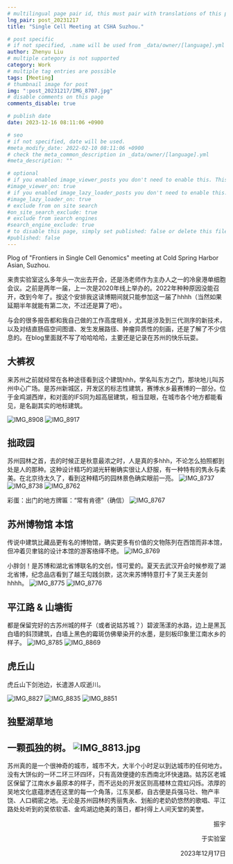 ```yaml
---
# multilingual page pair id, this must pair with translations of this page. (This name must be unique)
lng_pair: post_20231217
title: "Single Cell Meeting at CSHA Suzhou."

# post specific
# if not specified, .name will be used from _data/owner/[language].yml
author: Zhenyu Liu
# multiple category is not supported
category: Work
# multiple tag entries are possible
tags: [Meeting]
# thumbnail image for post
img: ":post_20231217/IMG_8707.jpg"
# disable comments on this page
comments_disable: true

# publish date
date: 2023-12-16 08:11:06 +0900

# seo
# if not specified, date will be used.
#meta_modify_date: 2022-02-10 08:11:06 +0900
# check the meta_common_description in _data/owner/[language].yml
#meta_description: ""

# optional
# if you enabled image_viewer_posts you don't need to enable this. This is only if image_viewer_posts = false
#image_viewer_on: true
# if you enabled image_lazy_loader_posts you don't need to enable this. This is only if image_lazy_loader_posts = false
#image_lazy_loader_on: true
# exclude from on site search
#on_site_search_exclude: true
# exclude from search engines
#search_engine_exclude: true
# to disable this page, simply set published: false or delete this file
#published: false
---
```


<!-- outline-start -->

Plog of "Frontiers in Single Cell Genomics" meeting at Cold Spring Harbor Asian, Suzhou.

<!-- outline-end -->

来贵实验室这么多年头一次出去开会，还是汤老师作为主办人之一的冷泉港单细胞会议。之前是两年一届，上一次是2020年线上举办的。2022年种种原因没能召开，改到今年了。按这个安排我这读博期间就只能参加这一届了hhhh（当然如果延期半年就能有第二次，不过还是算了吧）。

与会的很多报告都和我自己做的工作高度相关，尤其是涉及到三代测序的新技术，以及对结直肠癌空间图谱、发生发展路径、肿瘤异质性的刻画，还是了解了不少信息的。在blog里面就不写了哈哈哈哈，主要还是记录在苏州的快乐玩耍。

## 大裤衩

来苏州之前就经常在各种途径看到这个建筑hhh，学名叫东方之门，那块地儿叫苏州中心广场。是苏州新城区，开发区的标志性建筑，赛博水乡最赛博的一部分。位于金鸡湖西岸，和对面的IFS同为超高层建筑，相当显眼，在城市各个地方都能看见，是名副其实的地标建筑。

![IMG_8908](https://raw.githubusercontent.com/liuzhenyu-yyy/liuzhenyu-yyy.github.io/main/assets/img/posts/post_20231217/IMG_8908.jpg)
![IMG_8917](https://raw.githubusercontent.com/liuzhenyu-yyy/liuzhenyu-yyy.github.io/main/assets/img/posts/post_20231217/IMG_8917.jpg)

## 拙政园
苏州园林之首，去的时候正是秋意最浓之时，人是真的多hhh，不论怎么拍照都到处是人的那种。这种设计精巧的湖光轩榭确实很让人舒服，有一种特有的隽永与柔美。在北京待太久了，看到这种精巧的园林景色确实眼前一亮。
![IMG_8737](https://raw.githubusercontent.com/liuzhenyu-yyy/liuzhenyu-yyy.github.io/main/assets/img/posts/post_20231217/IMG_8737.jpg)
![IMG_8738](https://raw.githubusercontent.com/liuzhenyu-yyy/liuzhenyu-yyy.github.io/main/assets/img/posts/post_20231217/IMG_8738.jpg)
![IMG_8762](https://raw.githubusercontent.com/liuzhenyu-yyy/liuzhenyu-yyy.github.io/main/assets/img/posts/post_20231217/IMG_8762.jpg)

彩蛋：出门的地方牌匾：“常有肯德”（确信）
![IMG_8767](https://raw.githubusercontent.com/liuzhenyu-yyy/liuzhenyu-yyy.github.io/main/assets/img/posts/post_20231217/IMG_8767.jpg)

## 苏州博物馆 本馆
传说中建筑比藏品更有名的博物馆，确实更多有价值的文物陈列在西馆而非本馆，但冲着贝聿铭的设计本馆的游客络绎不绝。
![IMG_8769](https://raw.githubusercontent.com/liuzhenyu-yyy/liuzhenyu-yyy.github.io/main/assets/img/posts/post_20231217/IMG_8769.jpg)

小胖剑！是苏博和湖北省博联名的文创，怪可爱的。夏天去武汉开会时候参观了湖北省博，纪念品店看到了越王勾践剑款，这次来苏博特意打卡了吴王夫差剑hhhh。
![IMG_8775](https://raw.githubusercontent.com/liuzhenyu-yyy/liuzhenyu-yyy.github.io/main/assets/img/posts/post_20231217/IMG_8775.jpg)
![IMG_8776](https://raw.githubusercontent.com/liuzhenyu-yyy/liuzhenyu-yyy.github.io/main/assets/img/posts/post_20231217/IMG_8776.jpg)

## 平江路 & 山塘街
都是保留完好的古苏州城的样子（或者说姑苏城？）碧波荡漾的水路，边上是黑瓦白墙的斜顶建筑，白墙上黑色的霉斑仿佛晕染开的水墨，是刻板印象里江南水乡的样子。
![IMG_8785](https://raw.githubusercontent.com/liuzhenyu-yyy/liuzhenyu-yyy.github.io/main/assets/img/posts/post_20231217/IMG_8785.jpg)
![IMG_8869](https://raw.githubusercontent.com/liuzhenyu-yyy/liuzhenyu-yyy.github.io/main/assets/img/posts/post_20231217/IMG_8869.jpg)

## 虎丘山
虎丘山下剑池边，长遣游人叹逝川。

![IMG_8827](https://raw.githubusercontent.com/liuzhenyu-yyy/liuzhenyu-yyy.github.io/main/assets/img/posts/post_20231217/IMG_8827.jpg)
![IMG_8835](https://raw.githubusercontent.com/liuzhenyu-yyy/liuzhenyu-yyy.github.io/main/assets/img/posts/post_20231217/IMG_8835.jpg)
![IMG_8851](https://raw.githubusercontent.com/liuzhenyu-yyy/liuzhenyu-yyy.github.io/main/assets/img/posts/post_20231217/IMG_8851.jpg)

## 独墅湖草地
一颗孤独的树。
![IMG_8813.jpg](https://raw.githubusercontent.com/liuzhenyu-yyy/liuzhenyu-yyy.github.io/main/assets/img/posts/post_20231217/IMG_8813.jpg)
---

苏州真的是一个很神奇的城市，城市不大，大半个小时足以到达城市的任何地方。没有大饼似的一环二环三环四环，只有高效便捷的东西南北环快速路。姑苏区老城区保留了江南水乡最原本的样子，而不远处的开发区则高楼林立霓虹闪烁。浓厚的吴地文化底蕴渗透在这里的每一个角落，江东吴都，自古便是兵强马壮、物产丰饶、人口稠密之地。无论是苏州园林的秀丽隽永、划船的老奶奶悠然的歌唱、平江路处处听到的吴侬软语、金鸡湖边绝美的落日，都衬得上人间天堂的美誉。


  <p align="right">振宇</p>

  <p align="right">于实验室</p>

  <p align="right">2023年12月17日</p>
